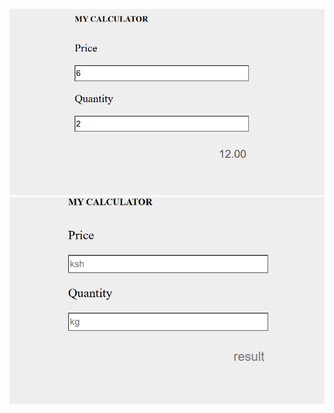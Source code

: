 ![image preview](https://github.com/mugane-wahome/virtual-calculator/blob/main/Screenshot%202024-01-18%20205843.png)
![image preview](https://github.com/mugane-wahome/virtual-calculator/blob/main/Screenshot%202024-01-18%20210157.png)
